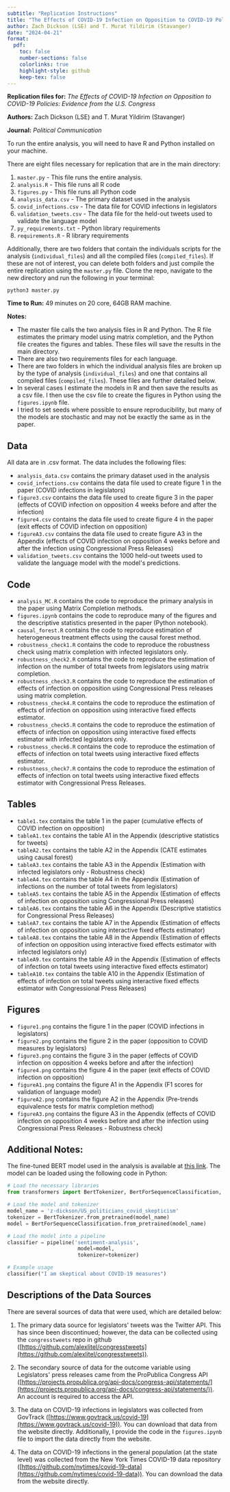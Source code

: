 ```yaml
---
subtitle: "Replication Instructions"
title: "The Effects of COVID-19 Infection on Opposition to COVID-19 Policies: Evidence from the U.S. Congress"
author: Zach Dickson (LSE) and T. Murat Yildirim (Stavanger)
date: "2024-04-21"
format:
  pdf:
    toc: false 
    number-sections: false
    colorlinks: true
    highlight-style: github
    keep-tex: false
---
```




**Replication files for:** 
*The Effects of COVID-19 Infection on Opposition to COVID-19 Policies: Evidence from the U.S. Congress*

**Authors:** Zach Dickson (LSE) and T. Murat Yildirim (Stavanger)

**Journal:** *Political Communication* 



To run the entire analysis, you will need to have R and Python installed on your machine. 

There are eight files necessary for replication that are in the main directory:

1. `master.py` - This file runs the entire analysis.
2. `analysis.R` - This file runs all R code 
3. `figures.py` - This file runs all Python code
4. `analysis_data.csv` - The primary dataset used in the analysis
5. `covid_infections.csv` - The data file for COVID infections in legislators
6. `validation_tweets.csv` - The data file for the held-out tweets used to validate the language model
7. `py_requirements.txt` - Python library requirements 
8. `requirements.R` - R library requirements 

Additionally, there are two folders that contain the individuals scripts for the analysis (`individual_files`) and all the compiled files (`compiled_files`). If these are not of interest, you can delete both folders and just compile the entire replication using the `master.py` file. Clone the repo, navigate to the new directory and run the following in your terminal: 

```python3 master.py```

**Time to Run:** 49 minutes on 20 core, 64GB RAM machine. 

**Notes:**

- The master file calls the two analysis files in R and Python. The R file estimates the primary model using matrix completion, and the Python file creates the figures and tables. These files will save the results in the main directory. 
- There are also two requirements files for each language. 
- There are two folders in which the individual analysis files are broken up by the type of analysis (`individual_files`) and one that contains all compiled files (`compiled_files`). These files are further detailed below. 
- In several cases I estimate the models in R and then save the results as a csv file. I then use the csv file to create the figures in Python using the `figures.ipynb` file. 
- I tried to set seeds where possible to ensure reproducibility, but many of the models are stochastic and may not be exactly the same as in the paper. 



## Data 
All data are in .csv format. The data includes the following files:

- `analysis_data.csv` contains the primary dataset used in the analysis
- `covid_infections.csv` contains the data file used to create figure 1 in the paper (COVID infections in legislators)
- `figure3.csv` contains the data file used to create figure 3 in the paper (effects of COVID infection on opposition 4 weeks before and after the infection)
- `figure4.csv` contains the data file used to create figure 4 in the paper (exit effects of COVID infection on opposition)
- `figureA3.csv` contains the data file used to create figure A3 in the Appendix (effects of COVID infection on opposition 4 weeks before and after the infection using Congressional Press Releases)
- `validation_tweets.csv` contains the 1000 held-out tweets used to validate the language model with the model's predictions. 



## Code
- `analysis_MC.R` contains the code to reproduce the primary analysis in the paper using Matrix Completion methods. 
- `figures.ipynb` contains the code to reproduce many of the figures and the descriptive statistics presented in the paper (Python notebook).
- `causal_forest.R` contains the code to reproduce estimation of heterogeneous treatment effects using the causal forest method.
- `robustness_check1.R` contains the code to reproduce the robustness check using matrix completion with infected legislators only.
- `robustness_check2.R` contains the code to reproduce the estimation of infection on the number of total tweets from legislators using matrix completion.
- `robustness_check3.R` contains the code to reproduce the estimation of effects of infection on opposition using Congressional Press releases using matrix completion.
- `robustness_check4.R` contains the code to reproduce the estimation of effects of infection on opposition using interactive fixed effects estimator.
- `robustness_check5.R` contains the code to reproduce the estimation of effects of infection on opposition using interactive fixed effects estimator with infected legislators only.
- `robustness_check6.R` contains the code to reproduce the estimation of effects of infection on total tweets using interactive fixed effects estimator.
- `robustness_check7.R` contains the code to reproduce the estimation of effects of infection on total tweets using interactive fixed effects estimator with Congressional Press Releases.




## Tables 
- `table1.tex` contains the table 1 in the paper (cumulative effects of COVID infection on opposition)
- `tableA1.tex` contains the table A1 in the Appendix (descriptive statistics for tweets)
- `tableA2.tex` contains the table A2 in the Appendix (CATE estimates using causal forest)
- `tableA3.tex` contains the table A3 in the Appendix (Estimation with infected legislators only - Robustness check)
- `tableA4.tex` contains the table A4 in the Appendix (Estimation of infections on the number of total tweets from legislators)
- `tableA5.tex` contains the table A5 in the Appendix (Estimation of effects of infection on opposition using Congressional Press releases)
- `tableA6.tex` contains the table A6 in the Appendix (Descriptive statistics for Congressional Press Releases)
- `tableA7.tex` contains the table A7 in the Appendix (Estimation of effects of infection on opposition using interactive fixed effects estimator)
- `tableA8.tex` contains the table A8 in the Appendix (Estimation of effects of infection on opposition using interactive fixed effects estimator with infected legislators only)
- `tableA9.tex` contains the table A9 in the Appendix (Estimation of effects of infection on total tweets using interactive fixed effects estimator)
- `tableA10.tex` contains the table A10 in the Appendix (Estimation of effects of infection on total tweets using interactive fixed effects estimator with Congressional Press Releases)


## Figures
- `figure1.png` contains the figure 1 in the paper (COVID infections in legislators)
- `figure2.png` contains the figure 2 in the paper (opposition to COVID measures by legislators)
- `figure3.png` contains the figure 3 in the paper (effects of COVID infection on opposition 4 weeks before and after the infection)
- `figure4.png` contains the figure 4 in the paper (exit effects of COVID infection on opposition)
- `figureA1.png` contains the figure A1 in the Appendix (F1 scores for validation of language model)
- `figureA2.png` contains the figure A2 in the Appendix (Pre-trends equivalence tests for matrix completion method)
- `figureA3.png` contains the figure A3 in the Appendix (effects of COVID infection on opposition 4 weeks before and after the infection using Congressional Press Releases - Robustness check)





## Additional Notes: 

The fine-tuned BERT model used in the analysis is available at [this link](https://huggingface.co/z-dickson/US_politicians_covid_skepticism). The model can be loaded using the following code in Python: 

```python
# Load the necessary libraries
from transformers import BertTokenizer, BertForSequenceClassification, pipeline

# Load the model and tokenizer
model_name = 'z-dickson/US_politicians_covid_skepticism'
tokenizer = BertTokenizer.from_pretrained(model_name)
model = BertForSequenceClassification.from_pretrained(model_name)

# Load the model into a pipeline
classifier = pipeline('sentiment-analysis',
                       model=model,
                       tokenizer=tokenizer)

# Example usage
classifier("I am skeptical about COVID-19 measures")
```


## Descriptions of the Data Sources 

There are several sources of data that were used, which are detailed below: 

1. The primary data source for legislators' tweets was the Twitter API. This has since been discontinued; however, the data can be collected using the `congresstweets` repo in github ([https://github.com/alexlitel/congresstweets](https://github.com/alexlitel/congresstweets)). 

2. The secondary source of data for the outcome variable using Legislators' press releases came from the ProPublica Congress API ([https://projects.propublica.org/api-docs/congress-api/statements/](https://projects.propublica.org/api-docs/congress-api/statements/)). An account is required to access the API. 

3. The data on COVID-19 infections in legislators was collected from GovTrack ([https://www.govtrack.us/covid-19](https://www.govtrack.us/covid-19)). You can download that data from the website directly. Additionally, I provide the code in the `figures.ipynb` file to import the data directly from the website.

4. The data on COVID-19 infections in the general population (at the state level) was collected from the New York Times COVID-19 data repository ([https://github.com/nytimes/covid-19-data](https://github.com/nytimes/covid-19-data)). You can download the data from the website directly.



